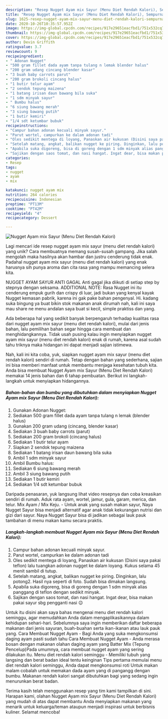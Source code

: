 ```yaml
---
description: "Resep Nugget Ayam mix Sayur (Menu Diet Rendah Kalori), Sempurna"
title: "Resep Nugget Ayam mix Sayur (Menu Diet Rendah Kalori), Sempurna"
slug: 1625-resep-nugget-ayam-mix-sayur-menu-diet-rendah-kalori-sempurna
date: 2020-10-26T10:35:57.952Z
image: https://img-global.cpcdn.com/recipes/917e29651eacfbd1/751x532cq70/nugget-ayam-mix-sayur-menu-diet-rendah-kalori-foto-resep-utama.jpg
thumbnail: https://img-global.cpcdn.com/recipes/917e29651eacfbd1/751x532cq70/nugget-ayam-mix-sayur-menu-diet-rendah-kalori-foto-resep-utama.jpg
cover: https://img-global.cpcdn.com/recipes/917e29651eacfbd1/751x532cq70/nugget-ayam-mix-sayur-menu-diet-rendah-kalori-foto-resep-utama.jpg
author: Devin Griffith
ratingvalue: 3.7
reviewcount: 9
recipeingredient:
- " Adonan Nugget"
- "500 gram fillet dada ayam tanpa tulang n lemak blender halus"
- "200 gram udang cincang blender kasar"
- "3 buah baby carrots parut"
- "200 gram brokoli cincang halus"
- "1 butir telur ayam"
- "2 sendok tepung maizena"
- "1 batang irisan daun bawang bila suka"
- "1 sdm minyak sayur"
- " Bumbu halus"
- "6 siung bawang merah"
- "3 siung bawang putih"
- "1 butir kemiri"
- "1/4 sdt ketumbar bubuk"
recipeinstructions:
- "Campur bahan adonan kecuali minyak sayur."
- "Parut wortel, campurkan ke dalam adonan tadi"
- "Oles sedikit mentega di loyang, Panaskan air kukusan (Disini saya pakai teflon) lalu tuangkan adonan nugget ke dalam loyang. Kukus selama 45 menit sambil di tutup."
- "Setelah matang, angkat, balikan nugget ke piring. Dinginkan, lalu potong2. Hasil nya seperti di foto. Sudah bisa dimakan langsung."
- "Apabila suka digoreng, bisa di goreng dengan 1 sdm minyak alias panggang di teflon dengan sedikit minyak."
- "Sajikan dengan saos tomat, dan nasi hangat. Ingat dear, bisa makan pakai sayur sbg pengganti nasi 😉"
categories:
- Resep
tags:
- nugget
- ayam
- mix

katakunci: nugget ayam mix 
nutrition: 264 calories
recipecuisine: Indonesian
preptime: "PT13M"
cooktime: "PT42M"
recipeyield: "4"
recipecategory: Dessert

---
```



![Nugget Ayam mix Sayur (Menu Diet Rendah Kalori)](https://img-global.cpcdn.com/recipes/917e29651eacfbd1/751x532cq70/nugget-ayam-mix-sayur-menu-diet-rendah-kalori-foto-resep-utama.jpg)

Lagi mencari ide resep nugget ayam mix sayur (menu diet rendah kalori) yang unik? Cara membuatnya memang susah-susah gampang. Jika salah mengolah maka hasilnya akan hambar dan justru cenderung tidak enak. Padahal nugget ayam mix sayur (menu diet rendah kalori) yang enak harusnya sih punya aroma dan cita rasa yang mampu memancing selera kita.

NUGGET AYAM SAYUR ANTI GAGAL Anti gagal jika diikuti di setiap step by stepnya dengan seksama. ADDITIONAL NOTE: Rasa Nugget ini itu cenderung empuk gurih dan crispy di luar, jadi bukan yang kenyal kayak Nugget kemasan pabrik, karena ini gak pake bahan pengenyal. Hi. kadang suka bingung ya buat bikin stok makanan anak dirumah nah, kali ini saya mau share ne menu andalan saya buat si kecil, simple praktiss dan yang.

Ada beberapa hal yang sedikit banyak berpengaruh terhadap kualitas rasa dari nugget ayam mix sayur (menu diet rendah kalori), mulai dari jenis bahan, lalu pemilihan bahan segar hingga cara membuat dan menghidangkannya. Tidak usah pusing kalau ingin menyiapkan nugget ayam mix sayur (menu diet rendah kalori) enak di rumah, karena asal sudah tahu triknya maka hidangan ini dapat menjadi sajian istimewa.


Nah, kali ini kita coba, yuk, siapkan nugget ayam mix sayur (menu diet rendah kalori) sendiri di rumah. Tetap dengan bahan yang sederhana, sajian ini bisa memberi manfaat untuk membantu menjaga kesehatan tubuh kita. Anda bisa membuat Nugget Ayam mix Sayur (Menu Diet Rendah Kalori) memakai 14 jenis bahan dan 6 tahap pembuatan. Berikut ini langkah-langkah untuk menyiapkan hidangannya.

<!--inarticleads1-->

##### Bahan-bahan dan bumbu yang dibutuhkan dalam menyiapkan Nugget Ayam mix Sayur (Menu Diet Rendah Kalori):

1. Gunakan  Adonan Nugget:
1. Sediakan 500 gram fillet dada ayam tanpa tulang n lemak (blender halus)
1. Gunakan 200 gram udang (cincang, blender kasar)
1. Sediakan 3 buah baby carrots (parut)
1. Sediakan 200 gram brokoli (cincang halus)
1. Sediakan 1 butir telur ayam
1. Siapkan 2 sendok tepung maizena
1. Sediakan 1 batang irisan daun bawang bila suka
1. Ambil 1 sdm minyak sayur
1. Ambil  Bumbu halus:
1. Sediakan 6 siung bawang merah
1. Ambil 3 siung bawang putih
1. Sediakan 1 butir kemiri
1. Sediakan 1/4 sdt ketumbar bubuk


Daripada penasaran, yuk langsung lihat video resepnya dan coba kreasikan sendiri di rumah. Aduk rata ayam, wortel, jamur, gula, garam, merica, dan telur. Mix Ayam / Mix Keju. - Untuk anak yang susah makan sayur, Naya Nugget Sayur bisa menjadi alternatif agar anak tidak kekurangan nutrisi dan gizi dari sayur. Naya Nugget Sayur bisa di jadikan sebagai lauk pauk tambahan di menu makan kamu secara praktis. 

<!--inarticleads2-->

##### Langkah-langkah membuat Nugget Ayam mix Sayur (Menu Diet Rendah Kalori):

1. Campur bahan adonan kecuali minyak sayur.
1. Parut wortel, campurkan ke dalam adonan tadi
1. Oles sedikit mentega di loyang, Panaskan air kukusan (Disini saya pakai teflon) lalu tuangkan adonan nugget ke dalam loyang. Kukus selama 45 menit sambil di tutup.
1. Setelah matang, angkat, balikan nugget ke piring. Dinginkan, lalu potong2. Hasil nya seperti di foto. Sudah bisa dimakan langsung.
1. Apabila suka digoreng, bisa di goreng dengan 1 sdm minyak alias panggang di teflon dengan sedikit minyak.
1. Sajikan dengan saos tomat, dan nasi hangat. Ingat dear, bisa makan pakai sayur sbg pengganti nasi 😉


Untuk itu disini akan saya bahas mengenai menu diet rendah kalori seminggu, agar memudahkan Anda dalam mengaplikasikannya dalam kehidupan sehari-hari. Sebelumnya saya ingin memberikan daftar beberapa makanan dari jenis sayuran, buah-buahan serta ikan-ikanan atau lauk pauk yang. Cara Membuat Nugget Ayam - Bagi Anda yang suka mengkonsumsi daging ayam pasti sudah tahu Cara Membuat Nugget Ayam - Anda merasa bosan dengan makanan olahan daging ayam yang Batter Mix (Tepung Pencelup)Pada umumnya, cara membuat nugget ayam yang sering dilakukan itu. Menu diet rendah kalori seminggu - Memiliki tubuh yang langsing dan berat badan ideal tentu keinginan Tips pertama memulai menu diet rendah kalori seminggu, Anda dapat mengkonsumsi roti Untuk makan malam cobalah untuk memakan dada ayam yang di pangangg dengan bumbu. Makanan rendah kalori sangat dibutuhkan bagi yang sedang ingin menurunkan berat badan. 

Terima kasih telah menggunakan resep yang tim kami tampilkan di sini. Harapan kami, olahan Nugget Ayam mix Sayur (Menu Diet Rendah Kalori) yang mudah di atas dapat membantu Anda menyiapkan makanan yang menarik untuk keluarga/teman ataupun menjadi inspirasi untuk berbisnis kuliner. Selamat mencoba!
